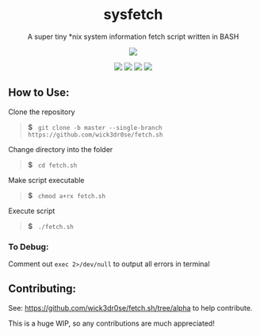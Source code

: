 <div align="center">
<h1>sysfetch</h1>
<p>A super tiny *nix system information fetch script written in BASH</p>
<img src="https://github.com/wick3dr0se/fetch.sh/blob/alpha/screen.png"></img>

<img src="https://img.shields.io/badge/Shell_Script-121011?style=for-the-badge&logo=gnu-bash&logoColor=white"></img>
<img src="https://img.shields.io/badge/Made%20with-Bash-1f425f.svg"></img>
<img src=https://img.shields.io/badge/Maintained%3F-yes-green.svg></img>
<img src="https://badge-size.herokuapp.com/wick3dr0se/fetch.sh/alpha/fetch.sh"></img>
</div>

## How to Use:
Clone the repository

> **$**&ensp; `git clone -b master --single-branch https://github.com/wick3dr0se/fetch.sh`

Change directory into the folder

> **$**&ensp; `cd fetch.sh`

Make script executable

> **$**&ensp; `chmod a+rx fetch.sh`

Execute script

> **$**&ensp; `./fetch.sh`

### To Debug:
Comment out `exec 2>/dev/null` to output all errors in terminal

## Contributing:
See: https://github.com/wick3dr0se/fetch.sh/tree/alpha to help contribute. 

This is a huge WIP, so any contributions are much appreciated!
